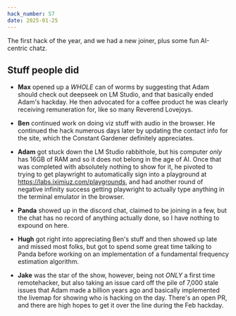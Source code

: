 ```yaml
---
hack_number: 57
date: 2025-01-25
---
```


The first hack of the year, and we had a new joiner, plus some fun AI-centric chatz.

## Stuff people did

- **Max** opened up a _WHOLE_ can of worms by suggesting that Adam should check out deepseek on LM Studio, and that basically ended Adam's hackday. He then advocated for a coffee product he was clearly receiving remuneration for, like so many Reverend Lovejoys.

- **Ben** continued work on doing viz stuff with audio in the browser. He continued the hack numerous days later by updating the contact info for the site, which the Constant Gardener definitely appreciates.

- **Adam** got stuck down the LM Studio rabbithole, but his computer _only_ has 16GB of RAM and so it does not belong in the age of AI. Once that was completed with absolutely nothing to show for it, he pivoted to trying to get playwright to automatically sign into a playground at https://labs.iximiuz.com/playgrounds, and had another round of negative infinity success getting playwright to actually type anything in the terminal emulator in the browser.

- **Panda** showed up in the discord chat, claimed to be joining in a few, but the chat has no record of anything actually done, so I have nothing to expound on here.

- **Hugh** got right into appreciating Ben's stuff and then showed up late and missed most folks, but got to spend some great time talking to Panda before working on an implementation of a fundamental frequency estimation algorithm.

- **Jake** was the star of the show, however, being not _ONLY_ a first time remotehacker, but also taking an issue card off the pile of 7,000 stale issues that Adam made a billion years ago and basically implemented the livemap for showing who is hacking on the day. There's an open PR, and there are high hopes to get it over the line during the Feb hackday.
